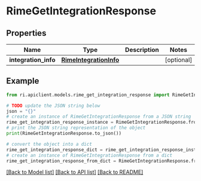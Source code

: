 # RimeGetIntegrationResponse


## Properties

Name | Type | Description | Notes
------------ | ------------- | ------------- | -------------
**integration_info** | [**RimeIntegrationInfo**](RimeIntegrationInfo.md) |  | [optional] 

## Example

```python
from ri.apiclient.models.rime_get_integration_response import RimeGetIntegrationResponse

# TODO update the JSON string below
json = "{}"
# create an instance of RimeGetIntegrationResponse from a JSON string
rime_get_integration_response_instance = RimeGetIntegrationResponse.from_json(json)
# print the JSON string representation of the object
print(RimeGetIntegrationResponse.to_json())

# convert the object into a dict
rime_get_integration_response_dict = rime_get_integration_response_instance.to_dict()
# create an instance of RimeGetIntegrationResponse from a dict
rime_get_integration_response_from_dict = RimeGetIntegrationResponse.from_dict(rime_get_integration_response_dict)
```
[[Back to Model list]](../README.md#documentation-for-models) [[Back to API list]](../README.md#documentation-for-api-endpoints) [[Back to README]](../README.md)

